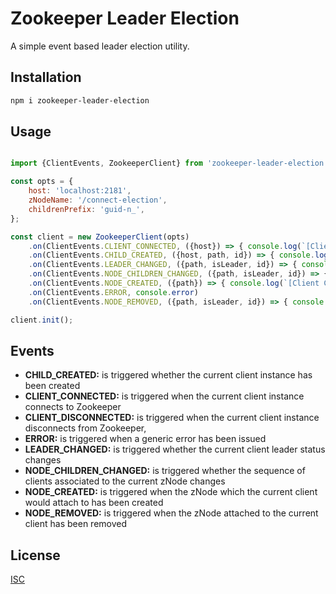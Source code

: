 # Zookeeper Leader Election

A simple event based leader election utility.

## Installation

```bash
npm i zookeeper-leader-election
```

## Usage

```javascript

import {ClientEvents, ZookeeperClient} from 'zookeeper-leader-election';

const opts = {
    host: 'localhost:2181',
    zNodeName: '/connect-election',
    childrenPrefix: 'guid-n_',
};

const client = new ZookeeperClient(opts)
    .on(ClientEvents.CLIENT_CONNECTED, ({host}) => { console.log(`[Client Connected], host: ${host}`)})
    .on(ClientEvents.CHILD_CREATED, ({host, path, id}) => { console.log(`[Client Disconnected], host: ${host}, path: ${path}, id: ${id}`)})
    .on(ClientEvents.LEADER_CHANGED, ({path, isLeader, id}) => { console.log(`[Child Leader Changed], path: ${path}, isLeader: ${isLeader}, id: ${id}`)})
    .on(ClientEvents.NODE_CHILDREN_CHANGED, ({path, isLeader, id}) => { console.log(`[Node Children Changed], path: ${path}, isLeader: ${isLeader}, id: ${id}`)})
    .on(ClientEvents.NODE_CREATED, ({path}) => { console.log(`[Client Created], path: ${path}`)})
    .on(ClientEvents.ERROR, console.error)
    .on(ClientEvents.NODE_REMOVED, ({path, isLeader, id}) => { console.log(`[Node Removed], path: ${path}, isLeader: ${isLeader}, id: ${id}`)});

client.init();
```

## Events
* **CHILD_CREATED:** is triggered whether the current client instance has been created
* **CLIENT_CONNECTED:** is triggered when the current client instance connects to Zookeeper
* **CLIENT_DISCONNECTED:** is triggered when the current client instance disconnects from Zookeeper,
* **ERROR:** is triggered when a generic error has been issued
* **LEADER_CHANGED:** is triggered whether the current client leader status changes 
* **NODE_CHILDREN_CHANGED:** is triggered whether the sequence of clients associated to the current zNode changes 
* **NODE_CREATED:** is triggered when the zNode which the current client would attach to has been created
* **NODE_REMOVED:** is triggered when the zNode attached to the current client has been removed
## License
[ISC](http://opensource.org/licenses/ISC)
